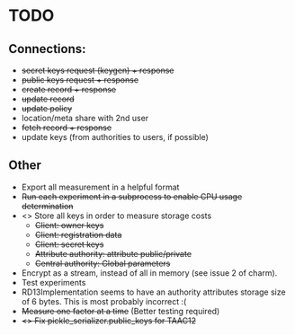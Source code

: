 # TODO

## Connections:
- ~~secret keys request (keygen) + response~~
- ~~public keys request + response~~
- ~~create record + response~~
- ~~update record~~
- ~~update policy~~
- location/meta share with 2nd user
- ~~fetch record + response~~
- update keys (from authorities to users, if possible)

## Other
- Export all measurement in a helpful format
- ~~Run each experiment in a subprocess to enable CPU usage determination~~
- <> Store all keys in order to measure storage costs
    - ~~Client: owner keys~~
    - ~~Client: registration data~~
    - ~~Client: secret keys~~
    - ~~Attribute authority: attribute public/private~~
    - ~~Central authority: Global parameters~~
- Encrypt as a stream, instead of all in memory (see issue 2 of charm).
- Test experiments
- RD13Implementation seems to have an authority attributes storage size of 6 bytes. This is most probably incorrect :(
- ~~Measure one factor at a time~~ (Better testing required)
- ~~<> Fix pickle_serializer.public_keys for TAAC12~~